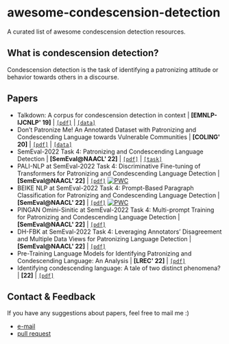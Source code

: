 # awesome-condescension-detection
A curated list of awesome condescension detection resources.

## What is condescension detection?
Condescension detection is the task of identifying a patronizing attitude or behavior towards others in a discourse.

## Papers
- Talkdown: A corpus for condescension detection in context | **[EMNLP-IJCNLP' 19]** | [`[pdf]`](https://aclanthology.org/D19-1385.pdf) | [`[data]`](http://github.com/zijwang/talkdown)
- Don’t Patronize Me! An Annotated Dataset with Patronizing and
Condescending Language towards Vulnerable Communities | **[COLING' 20]** | [`[pdf]`](https://aclanthology.org/2020.coling-main.518.pdf) | [`[data]`](https://github.com/Perez-AlmendrosC/dontpatronizeme)
- SemEval-2022 Task 4: Patronizing and Condescending Language Detection | **[SemEval@NAACL' 22]** | [`[pdf]`](https://aclanthology.org/2022.semeval-1.38.pdf) | [`[task]`](https://sites.google.com/view/pcl-detection-semeval2022)
- PALI-NLP at SemEval-2022 Task 4: Discriminative Fine-tuning of Transformers for Patronizing and Condescending Language Detection | **[SemEval@NAACL' 22]** | [`[pdf]`](https://aclanthology.org/2022.semeval-1.43.pdf) 
[![PWC](https://img.shields.io/endpoint.svg?url=https://paperswithcode.com/badge/pali-nlp-at-semeval-2022-task-4/semeval-2022-task-4-1-binary-pcl-detection-on)](https://paperswithcode.com/sota/semeval-2022-task-4-1-binary-pcl-detection-on?p=pali-nlp-at-semeval-2022-task-4)
- BEIKE NLP at SemEval-2022 Task 4: Prompt-Based Paragraph Classification for Patronizing and Condescending Language Detection | **[SemEval@NAACL' 22]** | [`[pdf]`](https://aclanthology.org/2022.semeval-1.41.pdf)
[![PWC](https://img.shields.io/endpoint.svg?url=https://paperswithcode.com/badge/beike-nlp-at-semeval-2022-task-4-prompt-based-1/semeval-2022-task-4-2-multi-label-pcl)](https://paperswithcode.com/sota/semeval-2022-task-4-2-multi-label-pcl?p=beike-nlp-at-semeval-2022-task-4-prompt-based-1)
- PINGAN Omini-Sinitic at SemEval-2022 Task 4: Multi-prompt Training for Patronizing and Condescending Language Detection | **[SemEval@NAACL' 22]** | [`[pdf]`](https://aclanthology.org/2022.semeval-1.40.pdf)
- DH-FBK at SemEval-2022 Task 4: Leveraging Annotators’ Disagreement and Multiple Data Views for Patronizing Language Detection | **[SemEval@NAACL' 22]** | [`[pdf]`](https://aclanthology.org/2022.semeval-1.42.pdf)
- Pre-Training Language Models for Identifying Patronizing and Condescending Language: An Analysis | **[LREC' 22]** | [`[pdf]`](https://aclanthology.org/2022.lrec-1.415.pdf)
- Identifying condescending language: A tale of two distinct phenomena? | **[22]** | [`[pdf]`](https://orca.cardiff.ac.uk/id/eprint/153988/1/NLP4PositiveImpact.pdf)

## Contact & Feedback
If you have any suggestions about papers, feel free to mail me :)
- [e-mail](mailto:hudou@iie.ac.cn)
- [pull request](https://github.com/zerohd4869/awesome-pcl-detection/pulls)

